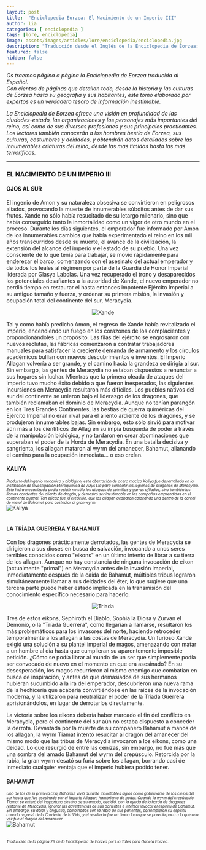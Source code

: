 ```yaml
---
layout: post
title:  "Enciclopedia Eorzea: El Nacimiento de un Imperio III"
author: lia
categories: [ enciclopedia ]
tags: [lore, enciclopedia]
image: assets/images/articles/lore/enciclopedia/enciclopedia.jpg
description: "Traducción desde el Inglés de la Enciclopedia de Eorzea: El Nacimiento de un Imperio III"
featured: false
hidden: false
---
```

*Os traemos página a página la Enciclopedia de Eorzea traducida al Español.<br/>
Con cientos de páginas que detallan todo, desde la historia y las culturas de Eorzea hasta su geografía y sus habitantes, este tomo elaborado por expertos es un verdadero tesoro de información inestimable.*

*La Enciclopedia de Eorzea ofrece una visión en profundidad de las ciudades-estado, las organizaciones y los personajes más importantes del reino, así como de sus diversas profesiones y sus principales practicantes. Los lectores también conocerán a los hombres bestia de Eorzea, sus culturas, costumbres y deidades, y obtendrán datos detallados sobre las innumerables criaturas del reino, desde las más tímidas hasta las más terroríficas.*

<hr/>

### EL NACIMIENTO DE UN IMPERIO III

#### OJOS AL SUR

El ingenio de Amon y su naturaleza obsesiva se convirtieron en peligrosos aliados, provocando la muerte de innumerables súbditos antes de dar sus frutos. Xande no sólo había resucitado de su letargo milenario, sino que había conseguido tanto la inmortalidad como un vigor de otro mundo en el proceso. Durante los días siguientes, el emperador fue informado por Amon de los innumerables cambios que había experimentado el reino en los mil años transcurridos desde su muerte, el avance de la civilización, la extensión del alcance del imperio y el estado de su pueblo. Una vez consciente de lo que tenía para trabajar, se movió rápidamente para enderezar el barco, comenzando con el asesinato del actual emperador y de todos los leales al régimen por parte de la Guardia de Honor Imperial liderada por Glasya Labolas. Una vez recuperado el trono y desaparecidos los potenciales desafiantes a la autoridad de Xande, el nuevo emperador no perdió tiempo en restaurar el hasta entonces impotente Ejército Imperial a su antiguo tamaño y fuerza, y ordenar su primera misión, la invasión y ocupación total del continente del sur, Meracydia.

<p align="center"><img src="{{ site.baseurl }}/assets/images/articles/lore/enciclopedia/16/xande.png" alt="Xande"/></p>

Tal y como había predicho Amon, el regreso de Xande había revitalizado el imperio, encendiendo un fuego en los corazones de los complacientes y proporcionándoles un propósito. Las filas del ejército se engrosaron con nuevos reclutas, las fábricas comenzaron a contratar trabajadores manuales para satisfacer la creciente demanda de armamento y los círculos académicos bullían con nuevos descubrimientos e inventos. El Imperio Allagan volvería a ser grande, y el camino hacia la grandeza se dirigía al sur. Sin embargo, las gentes de Meracydia no estaban dispuestos a renunciar a sus hogares sin luchar. Mientras que la primera oleada de ataques del imperio tuvo mucho éxito debido a que fueron inesperados, las siguientes incursiones en Meracydia resultaron más difíciles. Los pueblos nativos del sur del continente se unieron bajo el liderazgo de los dragones, que también reclamaban el dominio de Meracydia. Aunque no tenían parangón en los Tres Grandes Continentes, las bestias de guerra quiméricas del Ejército Imperial no eran rival para el aliento ardiente de los dragones, y se produjeron innumerables bajas. Sin embargo, esto sólo sirvió para motivar aún más a los científicos de Allag en su impía búsqueda de poder a través de la manipulación biológica, y no tardaron en crear abominaciones que superaban el poder de la Horda de Meracydia. En una batalla decisiva y sangrienta, los allagan mataron al wyrm del amanecer, Bahamut, allanando el camino para la ocupación inmediata... o eso creían.


<div class="container">
  <div class="row">
    <div class="col">
    <h4>KALIYA</h4>
    </div>
  </div>        
  <div class="row">
    <div class="col">        
        <sub><sup><i>Producto del ingenio mecánico y biológico, esta aberración de acero macizo Kaliya fue desarrollada en la Instalación de Investigación Eteroquímica de Azys Lla para combatir las legiones de dragones de Meracydia. Esta hidra mecanizada podía resistir no sólo los ataques de colmillos y garras afiladas, sino también las llamas candentes del aliento de dragón, y demostró ser inestimable en las campañas emprendidas en el continente austral. Tan eficaz fue la creación, que los allagan acabaron colocando una dentro de la cárcel de metal de Bahamut para custodiar al gran wyrm.</i></sup></sub>
    </div>
    <div class="col-xl">
      <img src="{{ site.baseurl }}/assets/images/articles/lore/enciclopedia/16/kaliya.png" alt="Kaliya"/>
    </div>    
  </div>
</div>

<br/>

#### LA TRÍADA GUERRERA Y BAHAMUT

Con los dragones prácticamente derrotados, las gentes de Meracydia se dirigieron a sus dioses en busca de salvación, invocando a unos seres terribles conocidos como "eikons" en un último intento de librar a su tierra de los allagan. Aunque no hay constancia de ninguna invocación de eikon (actualmente "primal") en Meracydia antes de la invasión imperial, inmediatamente después de la caída de Bahamut, múltiples tribus lograron simultáneamente llamar a sus deidades del éter, lo que sugiere que una tercera parte puede haber estado implicada en la transmisión del conocimiento específico necesario para hacerlo.

<p align="center"><img src="{{ site.baseurl }}/assets/images/articles/lore/enciclopedia/16/triad.png" alt="Triada"/></p>

Tres de estos eikons, Sephiroth el Diablo, Sophia la Diosa y Zurvan el Demonio, o la "Tríada Guerrera", como llegarían a llamarse, resultaron los más problemáticos para los invasores del norte, haciendo retroceder temporalmente a los allagan a las costas de Meracydia. Un furioso Xande exigió una solución a su plantel imperial de magos, amenazando con matar a un hombre al día hasta que cumplieran su aparentemente imposible petición. ¿Cómo se podía librar al mundo de un ser que simplemente podía ser convocado de nuevo en el momento en que era asesinado? En su desesperación, los magos recurrieron al mismo enemigo que combatían en busca de inspiración, y antes de que demasiados de sus hermanos hubieran sucumbido a la ira del emperador, descubrieron una nueva rama de la hechicería que acabaría convirtiéndose en las raíces de la invocación moderna, y la utilizaron para neutralizar el poder de la Tríada Guerrera aprisionándolos, en lugar de derrotarlos directamente.

La victoria sobre los eikons debería haber marcado el fin del conflicto en Meracydia, pero el continente del sur aún no estaba dispuesto a conceder la derrota. Devastada por la muerte de su compañero Bahamut a manos de los allagan, la wyrm Tiamat intentó resucitar al dragón del amanecer del mismo modo que las tribus de Meracydia invocaron a los eikons, como una deidad. Lo que resurgió de entre las cenizas, sin embargo, no fue más que una sombra del amado Bahamut del wyrm del crepúsculo. Retorcida por la rabia, la gran wyrm desató su furia sobre los allagan, borrando casi de inmediato cualquier ventaja que el imperio hubiera podido tener.

<div class="container">
  <div class="row">
    <div class="col">
    <h4>BAHAMUT</h4>
    </div>
  </div>  
  <div class="row">
    <div class="col">        
        <sub><sup><i>Uno de los de la primera cría, Bahamut vivió durante incontables siglos como gobernante de los cielos del sur hasta que fue asesinado por el Imperio Allagan, hambriento de poder. Cuando la wyrm del crepúsculo Tiamat se enteró del inoportuno destino de su amado, decidió, con la ayuda de la horda de dragones restante de Meracydia, ignorar las advertencias de sus parientes e intentar invocar el espíritu de Bahamut. Sin embargo, su dolor y angustia, combinados con la rabia de sus parientes, corrompieron su espíritu cuando regresó de la Corriente de la Vida, y el resultado fue un tirano loco que se parecía poco a lo que una vez fue el dragón del amanecer.</i></sup></sub>
    </div>
    <div class="col-xl">
      <img src="{{ site.baseurl }}/assets/images/articles/lore/enciclopedia/16/bahamut.png" alt="Bahamut"/>
    </div>    
  </div>
</div>

<br/>

<sub><sup>*Traducción de la página 26 de la Enciclopedia de Eorzea por Lia Tales para Gaceta Eorzea.*</sup></sub>
